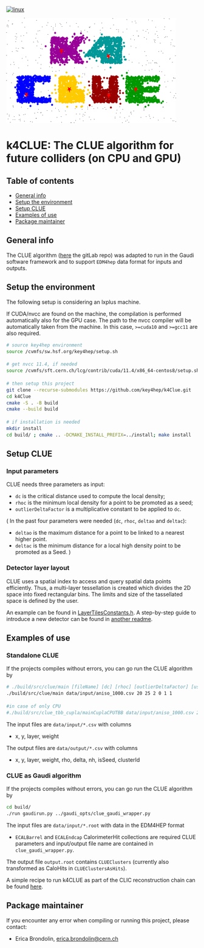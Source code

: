 [![linux](https://github.com/key4hep/k4Clue/actions/workflows/test.yml/badge.svg)](https://github.com/key4hep/k4Clue/actions/workflows/test.yml)

![Logo](plots/k4Clue_logo.png)

# k4CLUE: The CLUE algorithm for future colliders (on CPU and GPU)

## Table of contents
* [General info](#general-info)
* [Setup the environment](#setup-the-environment)
* [Setup CLUE](#setup-clue)
* [Examples of use](#examples-of-use)
* [Package maintainer](#package-maintainer)

## General info

The CLUE algorithm ([here](https://gitlab.cern.ch/kalos/clue) the gitLab repo)
was adapted to run in the Gaudi software framework and to support `EDM4hep` data format for inputs and outputs.

## Setup the environment

The following setup is considering an lxplus machine.

If CUDA/nvcc are found on the machine, the compilation is performed automatically also for the GPU case.
The path to the nvcc compiler will be automatically taken from the machine. In this case, `>=cuda10` and `>=gcc11` are also required.

```bash
# source key4hep environment
source /cvmfs/sw.hsf.org/key4hep/setup.sh

# get nvcc 11.4, if needed
source /cvmfs/sft.cern.ch/lcg/contrib/cuda/11.4/x86_64-centos8/setup.sh

# then setup this project
git clone --recurse-submodules https://github.com/key4hep/k4Clue.git
cd k4Clue
cmake -S . -B build
cmake --build build

# if installation is needed
mkdir install
cd build/ ; cmake .. -DCMAKE_INSTALL_PREFIX=../install; make install
```

## Setup CLUE

### Input parameters

CLUE needs three parameters as input:

* `dc` is the critical distance used to compute the local density;
* `rhoc` is the minimum local density for a point to be promoted as a seed;
* `outlierDeltaFactor` is  a multiplicative constant to be applied to `dc`.

(
In the past four parameters were needed (`dc`, `rhoc`, `deltao` and `deltac`):
* `deltao` is the maximum distance for a point to be linked to a nearest higher
point.
* `deltac` is the minimum distance for a local high density point to be promoted
as a Seed. 
)

### Detector layer layout

CLUE uses a spatial index to access and query spatial data points efficiently.
Thus, a multi-layer tessellation is created which divides the 2D space into fixed rectangular bins.
The limits and size of the tassellated space is defined by the user.

An example can be found in [LayerTilesConstants.h](include/LayerTilesConstants.h).
A step-by-step guide to introduce a new detector can be found in [another readme](include/readme.md).

## Examples of use

### Standalone CLUE

If the projects compiles without errors, you can go run the CLUE algorithm by
```bash
# ./build/src/clue/main [fileName] [dc] [rhoc] [outlierDeltaFactor] [useParallel] [verbose] [NumTBBThreads]
./build/src/clue/main data/input/aniso_1000.csv 20 25 2 0 1 1

#in case of only CPU
#./build/src/clue_tbb_cupla/mainCuplaCPUTBB data/input/aniso_1000.csv 20 25 2 0 1 1
```

The input files are `data/input/*.csv` with columns 
* x, y, layer, weight

The output files are `data/output/*.csv` with columns
* x, y, layer, weight, rho, delta, nh, isSeed, clusterId

### CLUE as Gaudi algorithm

If the projects compiles without errors, you can go run the CLUE algorithm by
```bash
cd build/
./run gaudirun.py ../gaudi_opts/clue_gaudi_wrapper.py
```

The input files are `data/input/*.root` with data in the EDM4HEP format 
* `ECALBarrel` and `ECALEndcap` CalorimeterHit collections are required
CLUE parameters and input/output file name are contained in `clue_gaudi_wrapper.py`.

The output file `output.root` contains `CLUEClusters` (currently also transformed as CaloHits in `CLUEClustersAsHits`).

A simple recipe to run k4CLUE as part of the CLIC reconstruction chain can be found [here](clic-recipe.md).

## Package maintainer

If you encounter any error when compiling or running this project, please contact:
* Erica Brondolin, erica.brondolin@cern.ch

